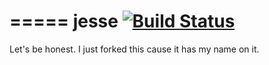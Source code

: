 =====
jesse [![Build Status](https://secure.travis-ci.org/klarna/jesse.png)](http://travis-ci.org/klarna/jesse)
=====

Let's be honest. I just forked this cause it has my name on it.

